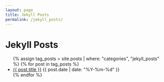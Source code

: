```yaml
---
layout: page
title: Jekyll Posts
permalink: /jekyll_posts/
---
```

<h1>Jekyll Posts</h1>
<ul>
  {% assign tag_posts = site.posts | where: "categories", "jekyll_posts" %}
  {% for post in tag_posts %}
    <li>
      <a href="{{ post.url | relative_url }}">{{ post.title }}</a>
      <span>{{ post.date | date: "%Y-%m-%d" }}</span>
    </li>
  {% endfor %}
</ul>